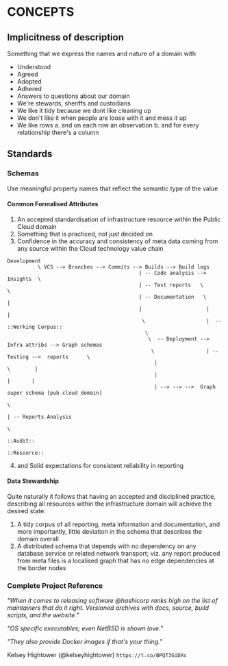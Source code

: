 
# CONCEPTS

## Implicitness of description

Something that we express the names and nature of a domain with 
- Understood
- Agreed
- Adopted
- Adhered
- Answers to questions about our domain
- We're stewards, sheriffs and custodians
- We like it tidy because we dont like cleaning up
- We don't like it when people are loose with it and mess it up
- We like rows
  a. and on each row an observation
  b. and for every relationship there's a column 

## Standards

### Schemas

Use meaningful property names that reflect the semantic type of the value

#### Common Formalised Attributes
1. An accepted standardisation of infrastructure resource within the Public Cloud domain
2. Something that is practiced, not just decided on
3. Confidence in the accuracy and consistency of meta data coming from any source within the Cloud technology value 
chain

```
Development 
          \ VCS --> Branches --> Commits --> Builds --> Build logs
                                           | -- Code analysis --> Insights  \         
                                           | -- Test reports   \             \   
                                           | -- Documentation   \             |                                      
                                           |                     |            |
                                            \                    |  -- ::Working Corpus::     
                                             \
                                              \  -- Deployment --> Infra attribs --> Graph schemas   
                                               \                 | -- Testing -->  reports      \ 
                                                |                                       \        | 
                                                |                                        |       |
                                                | --> --> -->  Graph super schema [pub cloud domain]
                                                                                                \ 
                                                                                                 | -- Reports Analysis 
                                                                                                              \ 
                                                                                                              ::Audit::
                                                                                                             ::Resource::
```
4.  and Solid expectations for consistent 
reliability in 
reporting

#### Data Stewardship
Quite naturally it follows that having an accepted and disciplined practice, describing all 
resources within the infrastructure domain will achieve the desired state:

1. A tidy corpus of all reporting, meta information and documentation, and more importantly, little deviation 
in the schema that describes the domain overall
2. A distributed schema that depends with no dependency on any database service or related network transport; viz. 
any report produced from meta files is a localised graph that has no edge dependencies at the border nodes 






### Complete Project Reference
_"When it comes to releasing software @hashicorp ranks high on the list of maintainers that do it right.
Versioned archives with docs, source, build scripts, and the website._" 

_"OS specific executables; even NetBSD is shown love._" 

_"They also provide Docker images if that's your thing._" 

Kelsey Hightower (@kelseyhightower)  `https://t.co/BPQT3GiDXc`

